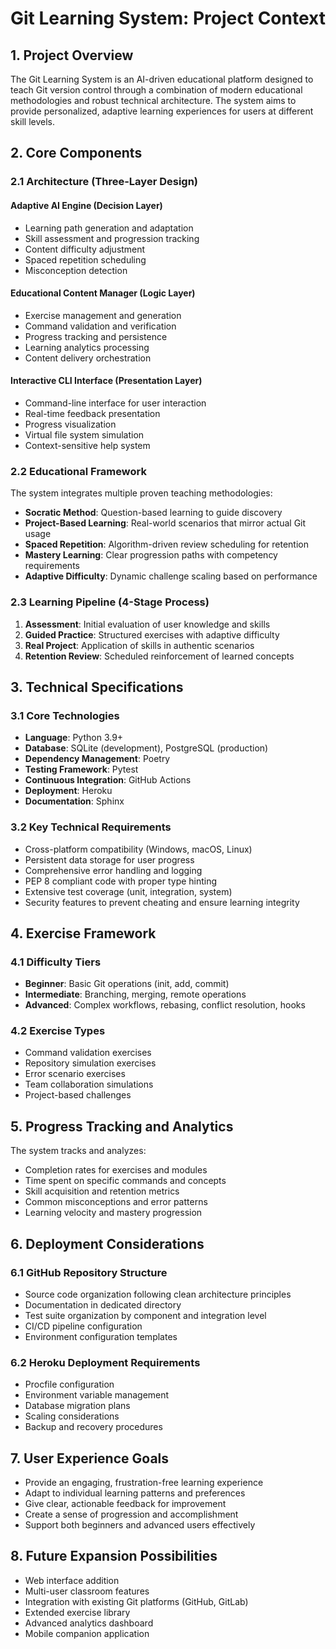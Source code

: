 # Git Learning System: Project Context

## 1. Project Overview

The Git Learning System is an AI-driven educational platform designed to teach Git version control through a combination of modern educational methodologies and robust technical architecture. The system aims to provide personalized, adaptive learning experiences for users at different skill levels.

## 2. Core Components

### 2.1 Architecture (Three-Layer Design)

#### Adaptive AI Engine (Decision Layer)
- Learning path generation and adaptation
- Skill assessment and progression tracking
- Content difficulty adjustment
- Spaced repetition scheduling
- Misconception detection

#### Educational Content Manager (Logic Layer)
- Exercise management and generation
- Command validation and verification
- Progress tracking and persistence
- Learning analytics processing
- Content delivery orchestration

#### Interactive CLI Interface (Presentation Layer)
- Command-line interface for user interaction
- Real-time feedback presentation
- Progress visualization
- Virtual file system simulation
- Context-sensitive help system

### 2.2 Educational Framework

The system integrates multiple proven teaching methodologies:
- **Socratic Method**: Question-based learning to guide discovery
- **Project-Based Learning**: Real-world scenarios that mirror actual Git usage
- **Spaced Repetition**: Algorithm-driven review scheduling for retention
- **Mastery Learning**: Clear progression paths with competency requirements
- **Adaptive Difficulty**: Dynamic challenge scaling based on performance

### 2.3 Learning Pipeline (4-Stage Process)

1. **Assessment**: Initial evaluation of user knowledge and skills
2. **Guided Practice**: Structured exercises with adaptive difficulty
3. **Real Project**: Application of skills in authentic scenarios
4. **Retention Review**: Scheduled reinforcement of learned concepts

## 3. Technical Specifications

### 3.1 Core Technologies
- **Language**: Python 3.9+
- **Database**: SQLite (development), PostgreSQL (production)
- **Dependency Management**: Poetry
- **Testing Framework**: Pytest
- **Continuous Integration**: GitHub Actions
- **Deployment**: Heroku
- **Documentation**: Sphinx

### 3.2 Key Technical Requirements
- Cross-platform compatibility (Windows, macOS, Linux)
- Persistent data storage for user progress
- Comprehensive error handling and logging
- PEP 8 compliant code with proper type hinting
- Extensive test coverage (unit, integration, system)
- Security features to prevent cheating and ensure learning integrity

## 4. Exercise Framework

### 4.1 Difficulty Tiers
- **Beginner**: Basic Git operations (init, add, commit)
- **Intermediate**: Branching, merging, remote operations
- **Advanced**: Complex workflows, rebasing, conflict resolution, hooks

### 4.2 Exercise Types
- Command validation exercises
- Repository simulation exercises
- Error scenario exercises
- Team collaboration simulations
- Project-based challenges

## 5. Progress Tracking and Analytics

The system tracks and analyzes:
- Completion rates for exercises and modules
- Time spent on specific commands and concepts
- Skill acquisition and retention metrics
- Common misconceptions and error patterns
- Learning velocity and mastery progression

## 6. Deployment Considerations

### 6.1 GitHub Repository Structure
- Source code organization following clean architecture principles
- Documentation in dedicated directory
- Test suite organization by component and integration level
- CI/CD pipeline configuration
- Environment configuration templates

### 6.2 Heroku Deployment Requirements
- Procfile configuration
- Environment variable management
- Database migration plans
- Scaling considerations
- Backup and recovery procedures

## 7. User Experience Goals

- Provide an engaging, frustration-free learning experience
- Adapt to individual learning patterns and preferences
- Give clear, actionable feedback for improvement
- Create a sense of progression and accomplishment
- Support both beginners and advanced users effectively

## 8. Future Expansion Possibilities

- Web interface addition
- Multi-user classroom features
- Integration with existing Git platforms (GitHub, GitLab)
- Extended exercise library
- Advanced analytics dashboard
- Mobile companion application